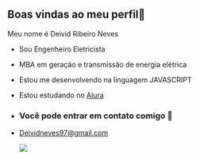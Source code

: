 ## Boas vindas ao meu perfil💙

Meu nome é Deivid Ribeiro Neves

- Sou Engenheiro Eletricista
- MBA em geração e transmissão de energia elétrica
- Estou me desenvolvendo na linguagem JAVASCRIPT
- Estou estudando no [Alura](https://www.alura.com.br/)

- ### Você pode entrar em contato comigo 📧

- Deividneves97@gmail.com

  ![](https://media1.tenor.com/m/K4XT3oqu3uYAAAAd/naruto-naruto-shippuden.gif)
